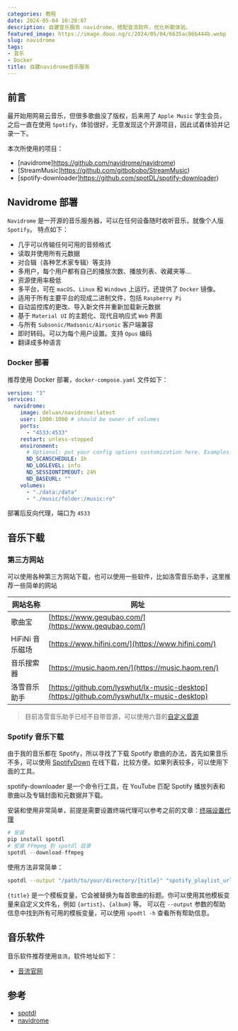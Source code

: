 ```yaml
---
categories: 教程
date: 2024-05-04 10:28:07
description: 自建音乐服务 navidrome，搭配音流软件，优化听歌体验。
featured_image: https://image.dooo.ng/c/2024/05/04/6635ac86b444b.webp
slug: navidrome
tags:
- 音乐
- Docker
title: 自建navidrome音乐服务
---
```


## 前言

最开始用网易云音乐，但很多歌曲没了版权，后来用了 `Apple Music` 学生会员，之后一直在使用 `Spotify`，体验很好，无意发现这个开源项目，因此试着体验并记录一下。

本次所使用的项目：
- [navidrome]https://github.com/navidrome/navidrome)
- [StreamMusic]https://github.com/gitbobobo/StreamMusic)
- [spotify-downloader]https://github.com/spotDL/spotify-downloader)


## Navidrome 部署
`Navidrome` 是一开源的音乐服务器，可以在任何设备随时收听音乐，就像个人版 `Spotify`。
特点如下：
- 几乎可以传输任何可用的音频格式
- 读取并使用所有元数据
- 对合辑（各种艺术家专辑）等支持
- 多用户，每个用户都有自己的播放次数、播放列表、收藏夹等...
- 资源使用率极低
- 多平台，可在 `macOS`、`Linux` 和 `Windows` 上运行。还提供了 `Docker` 镜像。
- 适用于所有主要平台的现成二进制文件，包括 `Raspberry Pi`
- 自动监控库的更改、导入新文件并重新加载新元数据
- 基于 `Material UI` 的主题化、现代且响应式 `Web` 界面
- 与所有 `Subsonic/Madsonic/Airsonic` 客户端兼容
- 即时转码。可以为每个用户设置。支持 `Opus` 编码
- 翻译成多种语言

### Docker 部署
推荐使用 Docker 部署，`docker-compose.yaml` 文件如下：
```yaml
version: "3"
services:
  navidrome:
    image: deluan/navidrome:latest
    user: 1000:1000 # should be owner of volumes
    ports:
      - "4533:4533"
    restart: unless-stopped
    environment:
      # Optional: put your config options customization here. Examples:
      ND_SCANSCHEDULE: 1h
      ND_LOGLEVEL: info  
      ND_SESSIONTIMEOUT: 24h
      ND_BASEURL: ""
    volumes:
      - "./data:/data"
      - "./music/folder:/music:ro"
```
部署后反向代理，端口为 `4533`

## 音乐下载

### 第三方网站
可以使用各种第三方网站下载，也可以使用一些软件，比如洛雪音乐助手，这里推荐一些简单的网站

| 网站名称        | 网址                                                                                       |
| --------------- | ------------------------------------------------------------------------------------------ |
| 歌曲宝          | [https://www.gequbao.com/](https://www.gequbao.com/)                                       |
| HiFiNi 音乐磁场 | [https://www.hifini.com/](https://www.hifini.com/)                                         |
| 音乐搜索器      | [https://music.haom.ren/](https://music.haom.ren/)                                         |
| 洛雪音乐助手    | [https://github.com/lyswhut/lx-music-desktop](https://github.com/lyswhut/lx-music-desktop) |

> 目前洛雪音乐助手已经不自带音源，可以使用六音的[自定义音源](https://www.sixyin.com/8498.html)


### Spotify 音乐下载
由于我的音乐都在 Spotify，所以寻找了下载 Spotify 歌曲的办法，首先如果音乐不多，可以使用 [SpotifyDown](https://spotifydown.com/) 在线下载，比较方便。如果列表较多，可以使用下面的工具。

spotify-downloader 是一个命令行工具，在 YouTube 匹配 Spotify 播放列表和歌曲以及专辑封面和元数据并下载。

安装和使用非常简单，前提是需要设置终端代理可以参考之前的文章：[终端设置代理](https://blog.grew.cc/posts/61ca2491.html)

```python
# 安装
pip install spotdl
# 安装 FFmpeg 到 spotdl 目录
spotdl --download-ffmpeg
```
使用方法非常简单：
```bash
spotdl --output "/path/to/your/directory/{title}" "spotify_playlist_url"
```

`{title}` 是一个模板变量，它会被替换为每首歌曲的标题。你可以使用其他模板变量来自定义文件名，例如 `{artist}`、`{album}` 等。
可以在 `--output` 参数的帮助信息中找到所有可用的模板变量，可以使用 `spodtl -h` 查看所有帮助信息。


## 音乐软件
音乐软件推荐使用`音流`，软件地址如下：
- [音流官网](https://music.aqzscn.cn/)

## 参考
- [spotdl](https://spotdl.readthedocs.io/en/latest)
- [navidrome](https://www.navidrome.org/docs/installation/)

